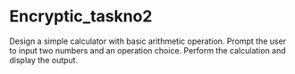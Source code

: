 # Encryptic_taskno2
Design a simple calculator with basic arithmetic operation. Prompt the  user to input two numbers and an operation choice. Perform the calculation and display the output.  
